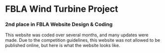 # FBLA Wind Turbine Project
### 2nd place in FBLA Website Design & Coding

This website was coded over several months, and many updates were made.
Due to the competition guidelines, this website was not allowed to be published online, but here is what the website looks like. 


